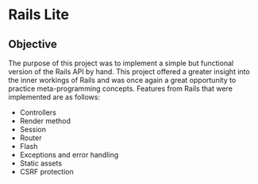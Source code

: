 # Rails Lite

## Objective

The purpose of this project was to implement a simple but functional version of the Rails API by hand. This project offered a greater insight into the inner workings of Rails and was once again a great opportunity to practice meta-programming concepts. Features from Rails that were implemented are as follows:

* Controllers
* Render method
* Session
* Router
* Flash
* Exceptions and error handling
* Static assets
* CSRF protection
